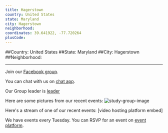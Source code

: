 ```yaml
---
title: Hagerstown
country: United States
state: Maryland
city: Hagerstown
neighborhood: 
coordinates: 39.641922, -77.720264
plusCode:
---
```


##Country: United States
##State: Maryland
##City: Hagerstown
##Neighborhood: 
*****
Join our [Facebook group](https://www.facebook.com/groups/free.code.camp.hagerstown).

You can chat with us on [chat app]().

Our Group leader is [leader]()

Here are some pictures from our recent events:
![study-group-image]()

Here's a stream of one of our recent events:
[video hosting platform embed]

We have events every Tuesday. You can RSVP for an event on [event platform]().
